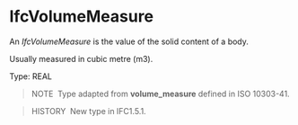 IfcVolumeMeasure
================

An _IfcVolumeMeasure_ is the value of the solid content of a body.

Usually measured in cubic metre (m3).

Type: REAL

> NOTE&nbsp; Type adapted from **volume_measure** defined in ISO 10303-41.

> HISTORY&nbsp; New type in IFC1.5.1.
